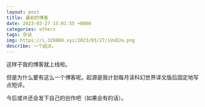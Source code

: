 ```yaml
---
layout: post
title: 最初的博客
date: 2023-03-27 15:01:55 +0800
categories: others
tags: 杂谈
img: https://i.328888.xyz/2023/03/27/iUsDJa.png
describe: 一个起点。
---
```


这样子我的博客就上线啦。

但是为什么要有这么一个博客呢。起源是我计划每月读科幻世界译文版后固定地写点短评。

今后或许还会发下自己的创作吧（如果会有的话）。
